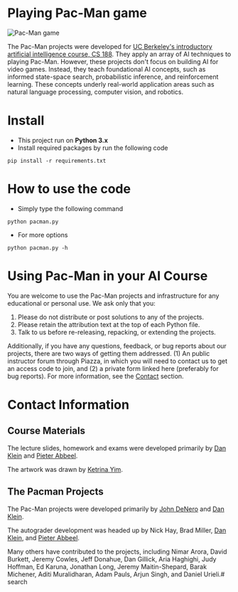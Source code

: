 # Playing Pac-Man game

![Pac-Man game](pacman_game.gif)

The Pac-Man projects were developed for [UC Berkeley's introductory artificial intelligence course, CS 188](http://ai.berkeley.edu/project_overview.html). They apply an array of AI techniques to playing Pac-Man. However, these projects don't focus on building AI for video games. Instead, they teach foundational AI concepts, such as informed state-space search, probabilistic inference, and reinforcement learning. These concepts underly real-world application areas such as natural language processing, computer vision, and robotics.

# Install
- This project run on **Python 3.x**
- Install required packages by run the following code
```
pip install -r requirements.txt
```

# How to use the code
- Simply type the following command
```
python pacman.py
```
- For more options
```
python pacman.py -h
```

# Using Pac-Man in your AI Course
You are welcome to use the Pac-Man projects and infrastructure for any educational or personal use. We ask only that you:

1. Please do not distribute or post solutions to any of the projects.
2. Please retain the attribution text at the top of each Python file.
3. Talk to us before re-releasing, repacking, or extending the projects.

Additionally, if you have any questions, feedback, or bug reports about our projects, there are two ways of getting them addressed. (1) An public instructor forum through Piazza, in which you will need to contact us to get an access code to join, and (2) a private form linked here (preferably for bug reports). For more information, see the [Contact](http://ai.berkeley.edu/contact.html) section.

# Contact Information

## Course Materials

The lecture slides, homework and exams were developed primarily by [Dan Klein](http://www.eecs.berkeley.edu/~klein) and [Pieter Abbeel](http://www.eecs.berkeley.edu/~pabbeel).

The artwork was drawn by [Ketrina Yim](http://www.ketrinayim.com/).

## The Pacman Projects

The Pac-Man projects were developed primarily by [John DeNero](http://www.denero.org/) and [Dan Klein](http://www.eecs.berkeley.edu/~klein).

The autograder development was headed up by Nick Hay, Brad Miller, [Dan Klein](http://www.eecs.berkeley.edu/~klein), and [Pieter Abbeel](http://www.eecs.berkeley.edu/~pabbeel).

Many others have contributed to the projects, including Nimar Arora, David Burkett, Jeremy Cowles, Jeff Donahue, Dan Gillick, Aria Haghighi, Judy Hoffman, Ed Karuna, Jonathan Long, Jeremy Maitin-Shepard, Barak Michener, Aditi Muralidharan, Adam Pauls, Arjun Singh, and Daniel Urieli.# search
